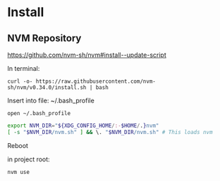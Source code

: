 # Install

## NVM Repository
https://github.com/nvm-sh/nvm#install--update-script 


In terminal:

    curl -o- https://raw.githubusercontent.com/nvm-sh/nvm/v0.34.0/install.sh | bash
    
Insert into file: ~/.bash_profile

    open ~/.bash_profile
    
```bash
export NVM_DIR="${XDG_CONFIG_HOME/:-$HOME/.}nvm"
[ -s "$NVM_DIR/nvm.sh" ] && \. "$NVM_DIR/nvm.sh" # This loads nvm
```

Reboot

in project root:

    nvm use 
